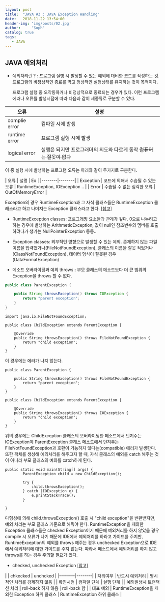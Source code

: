 ```yaml
---
layout: post
title:  "JAVA #3 : JAVA Exception Handling"
date:   2018-11-22 13:54:00
header-img: 'img/posts/02.jpg'
author:     "Soph"
catalog: true
tags:
   - JAVA
---
```


##  JAVA 예외처리

- 예외처리란 ?
: 프로그램 실행 시 발생할 수 있는 예외에 대비한 코드를 작성하는 것. 프로그램의 비정상적인 종료를 막고 정상적인 실행상태를 유지하는 것이 목적이다.

  프로그램 실행 중 오작동하거나 비정상적으로 종료되는 경우가 있다. 이런 프로그램 에러나 오류를 발생시점에 따라 다음과 같이 세종류로 구분할 수 있다.
  
| 오류 | 설명 |
|--------|--------|
| complie error | 컴파일 시에 발생 |
| runtime error | 프로그램 실행 시에 발생 |
| logical error | 실행은 되지만 프로그래머의 의도와 다르게 동작 ~~컴퓨터는 잘못이 없다~~ |

  이 중 실행 시에 발생하는 프로그램 오류는 아래와 같이 두가지로 구분한다.

| 오류 | 설명 | Ex |
|--------|--------|
| Exception | 코드에 의해서 수습될 수 있는 오류 | RuntimeException, IOException .. |
| Error | 수습될 수 없는 심각한 오류 | OutOfMemoryError |

  Exception의 경우 RuntimeException과 그 자식 클래스들은 RuntimeException 클래스라고 하고 나머지는 Exception 클래스라고 한다. [[참고]](https://rebeccacho.gitbooks.io/java-study-group/content/chapter8.html)
  
- RuntimeException classes: 프로그래밍 요소들과 관계가 깊다. 0으로 나누려고 하는 경우에 발생하는 ArithmeticException, 값이 null인 참조변수의 멤버를 호출하려다가 생기는 NullPointerException 등등..
- Exception classes: 외부적인 영향으로 발생할 수 있는 예외. 존재하지 않는 파일이름을 입력했거나(FileNotFoundException), 클래스의 이름을 잘못 적었거나 (ClassNotFoundException), 데이터 형식이 잘못된 경우 (DataFormatException) 

- 메소드 오버라이딩과 예외 throws
: 부모 클래스의 메소드보다 더 큰 범위의 Exception을 throws 할 수 없다. 

```JAVA
public class ParentException {

	public String throwsException() throws IOException {
		return "parent exception";
	}
}
```

```
import java.io.FileNotFoundException;

public class ChildException extends ParentException {

	@Override
	public String throwsException() throws FileNotFoundException {
		return "child exception";
	}
}
```
  이 경우에는 에러가 나지 않는다.
  
```
public class ParentException {

	public String throwsException() throws FileNotFoundException {
		return "parent exception";
	}
}
```

```
public class ChildException extends ParentException {

	@Override
	public String throwsException() throws IOException {
		return "child exception";
	}
}
```

  위의 경우에는 ChildException 클래스의 오버라이딩한 메소드에서 던져주는 IOException이 ParentException 클래스 메소드에서 던져주는 FileNotFoundException과 호환이 가능하지 않다는(compatible) 에러가 발생한다.
  또한 객체를 생성해 예외처리를 해주고자 할 때, 자식 클래스의 예외를 catch 해주는 것이 아니라 부모 클래스의 예외를 catch하게 된다.
  
```
public static void main(String[] args) {
		ParentException child = new ChildException();
		
		try {
			child.throwsException();
		} catch (IOException e) {
			e.printStackTrace();
		}
		
}
```

  다형성에 의해 child.throwsException() 호출 시 "child exception"을 반환받지만, 예외 처리는 부모 클래스 기준으로 해줘야 한다.
  RuntimeException을 제외한 Exception 클래스들은 checked Exception이기 때문에 예외처리를 하지 않았을 경우 compile 시 오류가 나기 때문에 IDE에서 예외처리를 하라고 가이드를 주지만, RuntimeException의 예외를 throws 해주는 경우 unchecked Exception으로 IDE에서 예외처리에 대한 가이드를 주지 않는다. 따라서 메소드에서 예외처리를 하지 않고 throws를 하는 경우 주의할 필요가 있다.
  
  - checked, unchecked Exception [[참고]](http://www.nextree.co.kr/p3239/)

|  | chkecked | unchcked |
|--------|--------|
| 처리여부 | 반드시 예외처리 | 명시적인 처리를 강제하지 않음 |
| 확인시점 | 컴파일 단계 | 실행 단계 |
| 예외발생시 트랜잭션 처리 | roll-back 하지 않음 |  roll-back 함 |
| 대표 예외 | RuntimeException을 제외한 Exception 하위 클래스 | RuntimeException 하위 클래스 |
  
  
